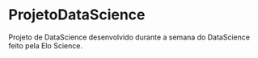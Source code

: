 # ProjetoDataScience
Projeto de DataScience desenvolvido durante a semana do DataScience feito pela Elo Science.
